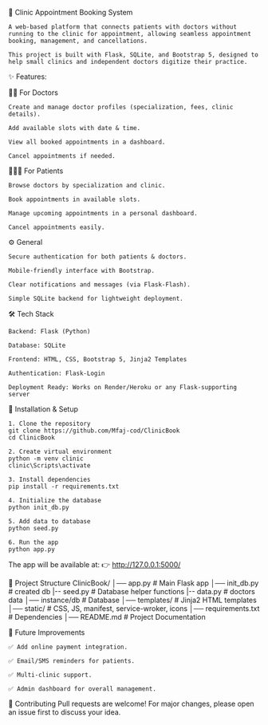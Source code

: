 🏥 Clinic Appointment Booking System

    A web-based platform that connects patients with doctors without running to the clinic for appointment, allowing seamless appointment booking, management, and cancellations.

    This project is built with Flask, SQLite, and Bootstrap 5, designed to help small clinics and independent doctors digitize their practice.



✨ Features: 

👩‍⚕️ For Doctors

    Create and manage doctor profiles (specialization, fees, clinic details).

    Add available slots with date & time.

    View all booked appointments in a dashboard.

    Cancel appointments if needed.



🧑‍🤝‍🧑 For Patients

    Browse doctors by specialization and clinic.

    Book appointments in available slots.

    Manage upcoming appointments in a personal dashboard.

    Cancel appointments easily.



⚙️ General

    Secure authentication for both patients & doctors.

    Mobile-friendly interface with Bootstrap.

    Clear notifications and messages (via Flask-Flash).

    Simple SQLite backend for lightweight deployment.



🛠️ Tech Stack

    Backend: Flask (Python)

    Database: SQLite

    Frontend: HTML, CSS, Bootstrap 5, Jinja2 Templates

    Authentication: Flask-Login

    Deployment Ready: Works on Render/Heroku or any Flask-supporting server



🚀 Installation & Setup

    1. Clone the repository
    git clone https://github.com/Mfaj-cod/ClinicBook
    cd ClinicBook

    2. Create virtual environment
    python -m venv clinic
    clinic\Scripts\activate

    3. Install dependencies
    pip install -r requirements.txt

    4. Initialize the database
    python init_db.py

    5. Add data to database
    python seed.py

    6. Run the app
    python app.py



The app will be available at:
👉 http://127.0.0.1:5000/


📂 Project Structure
    ClinicBook/
        │── app.py              # Main Flask app
        │── init_db.py          # created db
        |-- seed.py             # Database helper functions
        |-- data.py             # doctors data
        │── instance/db         # Database
        │── templates/          # Jinja2 HTML templates
        │── static/             # CSS, JS, manifest, service-wroker, icons
        │── requirements.txt    # Dependencies
        │── README.md           # Project Documentation


🔮 Future Improvements

    ✅ Add online payment integration.

    ✅ Email/SMS reminders for patients.

    ✅ Multi-clinic support.

    ✅ Admin dashboard for overall management.

🤝 Contributing
    Pull requests are welcome! For major changes, please open an issue first to discuss your idea.